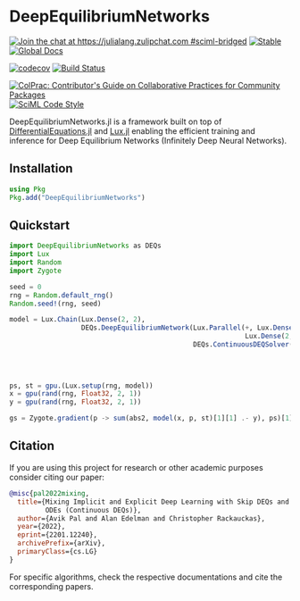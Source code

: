 # DeepEquilibriumNetworks


[![Join the chat at https://julialang.zulipchat.com #sciml-bridged](https://img.shields.io/static/v1?label=Zulip&message=chat&color=9558b2&labelColor=389826)](https://julialang.zulipchat.com/#narrow/stream/279055-sciml-bridged)
[![Stable](https://img.shields.io/badge/docs-stable-blue.svg)](http://deepequilibriumnetworks.sciml.ai/stable/)
[![Global Docs](https://img.shields.io/badge/docs-SciML-blue.svg)](https://docs.sciml.ai/dev/modules/DeepEquilibriumNetworks/)

[![codecov](https://codecov.io/gh/SciML/DeepEquilibriumNetworks.jl/branch/main/graph/badge.svg)](https://codecov.io/gh/SciML/DeepEquilibriumNetworks.jl)
[![Build Status](https://github.com/SciML/DeepEquilibriumNetworks.jl/workflows/CI/badge.svg)](https://github.com/SciML/DeepEquilibriumNetworks.jl/actions?query=workflow%3ACI)

[![ColPrac: Contributor's Guide on Collaborative Practices for Community Packages](https://img.shields.io/badge/ColPrac-Contributor's%20Guide-blueviolet)](https://github.com/SciML/ColPrac)
[![SciML Code Style](https://img.shields.io/static/v1?label=code%20style&message=SciML&color=9558b2&labelColor=389826)](https://github.com/SciML/SciMLStyle)

DeepEquilibriumNetworks.jl is a framework built on top of
[DifferentialEquations.jl](https://docs.sciml.ai/DiffEqDocs/stable/) and
[Lux.jl](https://docs.sciml.ai/Lux/stable/) enabling the efficient training and inference for
Deep Equilibrium Networks (Infinitely Deep Neural Networks).

## Installation

```julia
using Pkg
Pkg.add("DeepEquilibriumNetworks")
```

## Quickstart

```julia
import DeepEquilibriumNetworks as DEQs
import Lux
import Random
import Zygote

seed = 0
rng = Random.default_rng()
Random.seed!(rng, seed)

model = Lux.Chain(Lux.Dense(2, 2),
                  DEQs.DeepEquilibriumNetwork(Lux.Parallel(+, Lux.Dense(2, 2; bias=false),
                                                           Lux.Dense(2, 2; bias=false)),
                                              DEQs.ContinuousDEQSolver(; abstol=0.1f0,
                                                                       reltol=0.1f0,
                                                                       abstol_termination=0.1f0,
                                                                       reltol_termination=0.1f0)))

ps, st = gpu.(Lux.setup(rng, model))
x = gpu(rand(rng, Float32, 2, 1))
y = gpu(rand(rng, Float32, 2, 1))

gs = Zygote.gradient(p -> sum(abs2, model(x, p, st)[1][1] .- y), ps)[1]
```

## Citation

If you are using this project for research or other academic purposes consider citing our
paper:

```bibtex
@misc{pal2022mixing,
  title={Mixing Implicit and Explicit Deep Learning with Skip DEQs and Infinite Time Neural
         ODEs (Continuous DEQs)}, 
  author={Avik Pal and Alan Edelman and Christopher Rackauckas},
  year={2022},
  eprint={2201.12240},
  archivePrefix={arXiv},
  primaryClass={cs.LG}
}
```

For specific algorithms, check the respective documentations and cite the corresponding
papers.

